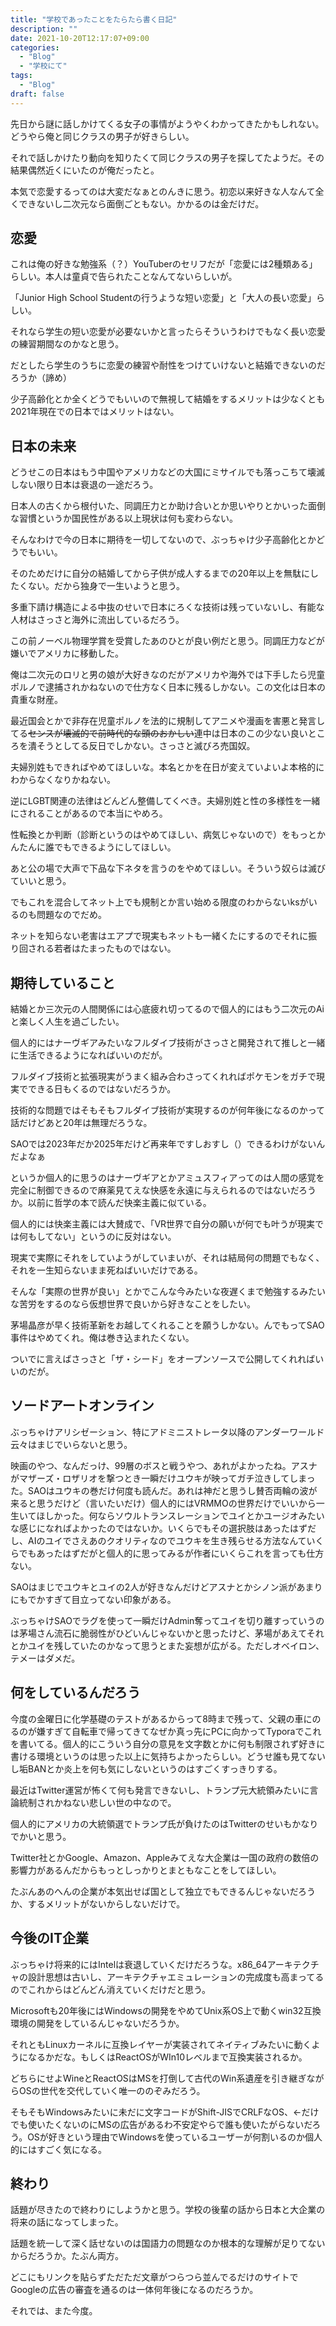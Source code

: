 ```yaml
---
title: "学校であったことをたらたら書く日記"
description: ""
date: 2021-10-20T12:17:07+09:00
categories:
  - "Blog"
  - "学校にて"
tags:
  - "Blog"
draft: false
---
```


先日から謎に話しかけてくる女子の事情がようやくわかってきたかもしれない。どうやら俺と同じクラスの男子が好きらしい。

それで話しかけたり動向を知りたくて同じクラスの男子を探してたようだ。その結果偶然近くにいたのが俺だったと。

本気で恋愛するってのは大変だなぁとのんきに思う。初恋以来好きな人なんて全くできないし二次元なら面倒ごともない。かかるのは金だけだ。

## 恋愛

これは俺の好きな勉強系（？）YouTuberのセリフだが「恋愛には2種類ある」らしい。本人は童貞で告られたことなんてないらしいが。

「Junior High School Studentの行うような短い恋愛」と「大人の長い恋愛」らしい。

それなら学生の短い恋愛が必要ないかと言ったらそういうわけでもなく長い恋愛の練習期間なのかなと思う。

だとしたら学生のうちに恋愛の練習や耐性をつけていけないと結婚できないのだろうか（諦め）

少子高齢化とか全くどうでもいいので無視して結婚をするメリットは少なくとも2021年現在での日本ではメリットはない。

## 日本の未来

どうせこの日本はもう中国やアメリカなどの大国にミサイルでも落っこちて壊滅しない限り日本は衰退の一途だろう。

日本人の古くから根付いた、同調圧力とか助け合いとか思いやりとかいった面倒な習慣というか国民性がある以上現状は何も変わらない。

そんなわけで今の日本に期待を一切してないので、ぶっちゃけ少子高齢化とかどうでもいい。

そのためだけに自分の結婚してから子供が成人するまでの20年以上を無駄にしたくない。だから独身で一生いようと思う。

多重下請け構造による中抜のせいで日本にろくな技術は残っていないし、有能な人材はさっさと海外に流出しているだろう。

この前ノーベル物理学賞を受賞したあのひとが良い例だと思う。同調圧力などが嫌いでアメリカに移動した。

俺は二次元のロリと男の娘が大好きなのだがアメリカや海外では下手したら児童ポルノで逮捕されかねないので仕方なく日本に残るしかない。この文化は日本の貴重な財産。

最近国会とかで非存在児童ポルノを法的に規制してアニメや漫画を害悪と発言してる~~センスが壊滅的で前時代的な頭のおかしい~~連中は日本のこの少ない良いところを潰そうとしてる反日でしかない。さっさと滅びろ売国奴。

夫婦別姓もできればやめてほしいな。本名とかを在日が変えていよいよ本格的にわからなくなりかねない。

逆にLGBT関連の法律はどんどん整備してくべき。夫婦別姓と性の多様性を一緒にされることがあるので本当にやめろ。

性転換とか判断（診断というのはやめてほしい、病気じゃないので）をもっとかんたんに誰でもできるようにしてほしい。

あと公の場で大声で下品な下ネタを言うのをやめてほしい。そういう奴らは滅びていいと思う。

でもこれを混合してネット上でも規制とか言い始める限度のわからないksがいるのも問題なのでだめ。

ネットを知らない老害はエアプで現実もネットも一緒くたにするのでそれに振り回される若者はたまったものではない。

## 期待していること

結婚とか三次元の人間関係には心底疲れ切ってるので個人的にはもう二次元のAiと楽しく人生を過ごしたい。

個人的にはナーヴギアみたいなフルダイブ技術がさっさと開発されて推しと一緒に生活できるようになればいいのだが。

フルダイブ技術と拡張現実がうまく組み合わさってくれればポケモンをガチで現実でできる日もくるのではないだろうか。

技術的な問題ではそもそもフルダイブ技術が実現するのが何年後になるのかって話だけどあと20年は無理だろうな。

SAOでは2023年だか2025年だけど再来年ですしおすし（）できるわけがないんだよなぁ

というか個人的に思うのはナーヴギアとかアミュスフィアってのは人間の感覚を完全に制御できるので麻薬見てえな快感を永遠に与えられるのではないだろうか。以前に哲学の本で読んだ快楽主義に似ている。

個人的には快楽主義には大賛成で、「VR世界で自分の願いが何でも叶うが現実では何もしてない」というのに反対はない。

現実で実際にそれをしていようがしていまいが、それは結局何の問題でもなく、それを一生知らないまま死ねばいいだけである。

そんな「実際の世界が良い」とかでこんな今みたいな夜遅くまで勉強するみたいな苦労をするのなら仮想世界で良いから好きなことをしたい。

茅場晶彦が早く技術革新をお越してくれることを願うしかない。んでもってSAO事件はやめてくれ。俺は巻き込まれたくない。

ついでに言えばさっさと「ザ・シード」をオープンソースで公開してくれればいいのだが。

## ソードアートオンライン

ぶっちゃけアリシゼーション、特にアドミニストレータ以降のアンダーワールド云々はまじでいらないと思う。

映画のやつ、なんだっけ、99層のボスと戦うやつ、あれがよかったね。アスナがマザーズ・ロザリオを撃つとき一瞬だけユウキが映ってガチ泣きしてしまった。SAOはユウキの巻だけ何度も読んだ。あれは神だと思うし賛否両輪の波が来ると思うだけど（言いたいだけ）個人的にはVRMMOの世界だけでいいから一生いてほしかった。何ならソウルトランスレーションでユイとかユージオみたいな感じになればよかったのではないか。いくらでもその選択肢はあったはずだし、AIのユイでさえあのクオリティなのでユウキを生き残らせる方法なんていくらでもあったはずだがと個人的に思ってみるが作者にいくらこれを言っても仕方ない。

SAOはまじでユウキとユイの2人が好きなんだけどアスナとかシノン派があまりにもでかすぎて目立ってない印象がある。

ぶっちゃけSAOでラグを使って一瞬だけAdmin奪ってユイを切り離すっていうのは茅場さん流石に脆弱性がひどいんじゃないかと思ったけど、茅場があえてそれとかユイを残していたのかなって思うとまた妄想が広がる。ただしオベイロン、テメーはダメだ。

## 何をしているんだろう

今度の金曜日に化学基礎のテストがあるからって8時まで残って、父親の車にのるのが嫌すぎて自転車で帰ってきてなぜか真っ先にPCに向かってTyporaでこれを書いてる。個人的にこういう自分の意見を文字数とかに何も制限されず好きに書ける環境というのは思った以上に気持ちよかったらしい。どうせ誰も見てないし垢BANとか炎上を何も気にしないというのはすごくすっきりする。

最近はTwitter運営が怖くて何も発言できないし、トランプ元大統領みたいに言論統制されかねない悲しい世の中なので。

個人的にアメリカの大統領選でトランプ氏が負けたのはTwitterのせいもかなりでかいと思う。

Twitter社とかGoogle、Amazon、Appleみてえな大企業は一国の政府の数倍の影響力があるんだからもっとしっかりとまともなことをしてほしい。

たぶんあのへんの企業が本気出せば国として独立でもできるんじゃないだろうか、するメリットがないからしないだけで。

## 今後のIT企業

ぶっちゃけ将来的にはIntelは衰退していくだけだろうな。x86_64アーキテクチャの設計思想は古いし、アーキテクチャエミュレーションの完成度も高まってるのでこれからはどんどん消えていくだけだと思う。

Microsoftも20年後にはWindowsの開発をやめてUnix系OS上で動くwin32互換環境の開発をしているんじゃないだろうか。

それともLinuxカーネルに互換レイヤーが実装されてネイティブみたいに動くようになるかだな。もしくはReactOSがWIn10レベルまで互換実装されるか。

どちらにせよWineとReactOSはMSを打倒して古代のWin系遺産を引き継ぎながらOSの世代を交代していく唯一ののぞみだろう。

そもそもWindowsみたいに未だに文字コードがShift-JISでCRLFなOS、←だけでも使いたくないのにMSの広告があるわ不安定やらで誰も使いたがらないだろう。OSが好きという理由でWindowsを使っているユーザーが何割いるのか個人的にはすごく気になる。

## 終わり

話題が尽きたので終わりにしようかと思う。学校の後輩の話から日本と大企業の将来の話になってしまった。

話題を統一して深く話せないのは国語力の問題なのか根本的な理解が足りてないからだろうか。たぶん両方。

どこにもリンクを貼らずただただ文章がつらつら並んでるだけのサイトでGoogleの広告の審査を通るのは一体何年後になるのだろうか。

それでは、また今度。



